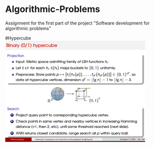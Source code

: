 # Algorithmic-Problems

Assignment for the first part of the project "Software development for algorithmic problems"

#Hypercube
![alt text](https://github.com/NizarDarwish/Algorithmic-Problems-Project1/blob/main/algo1.PNG)
